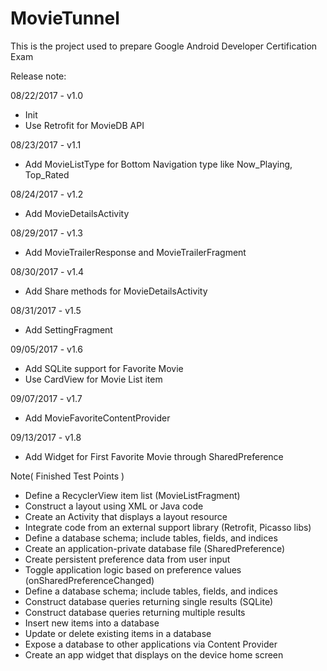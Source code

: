 # MovieTunnel

This is the project used to prepare Google Android Developer Certification Exam

Release note:

08/22/2017 - v1.0
- Init
- Use Retrofit for MovieDB API

08/23/2017 - v1.1
- Add MovieListType for Bottom Navigation type like Now_Playing, Top_Rated

08/24/2017 - v1.2
- Add MovieDetailsActivity

08/29/2017 - v1.3
- Add MovieTrailerResponse and MovieTrailerFragment

08/30/2017 - v1.4
- Add Share methods for MovieDetailsActivity

08/31/2017 - v1.5
- Add SettingFragment

09/05/2017 - v1.6
- Add SQLite support for Favorite Movie
- Use CardView for Movie List item
 
09/07/2017 - v1.7
- Add MovieFavoriteContentProvider

09/13/2017 - v1.8
- Add Widget for First Favorite Movie through SharedPreference

Note( Finished Test Points )
- Define a RecyclerView item list (MovieListFragment)  
- Construct a layout using XML or Java code
- Create an Activity that displays a layout resource
- Integrate code from an external support library (Retrofit, Picasso libs)
- Define a database schema; include tables, fields, and indices
- Create an application-private database file (SharedPreference)
- Create persistent preference data from user input
- Toggle application logic based on preference values (onSharedPreferenceChanged)
- Define a database schema; include tables, fields, and indices
- Construct database queries returning single results (SQLite)
- Construct database queries returning multiple results
- Insert new items into a database
- Update or delete existing items in a database
- Expose a database to other applications via Content Provider
- Create an app widget that displays on the device home screen

